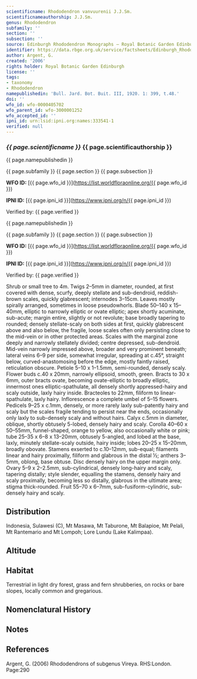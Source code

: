 ```yaml
---
scientificname: Rhododendron vanvuurenii J.J.Sm.
scientificnameauthorship: J.J.Sm.
genus: Rhododendron
subfamily: ''
section: ''
subsection: ''
source: Edinburgh Rhododendron Monographs – Royal Botanic Garden Edinburgh
identifier: https://data.rbge.org.uk/service/factsheets/Edinburgh_Rhododendron_Monographs.xhtml
author: Argent, G.
created: '2006'
rights holder: Royal Botanic Garden Edinburgh
license: ''
tags:
- taxonomy
- Rhododendron
namepublishedin: 'Bull. Jard. Bot. Buit. III, 1920. 1: 399, t.48.'
doi: ''
wfo_id: wfo-0000405702
wfo_parent_id: wfo-3000001252
wfo_accepted_id: ''
ipni_id: urn:lsid:ipni.org:names:333541-1
verified: null
---
```

### _{{ page.scientificname }}_ {{ page.scientificauthorship }}
 {{ page.namepublishedin }}

{{ page.subfamily }} {{ page.section }} {{ page.subsection }}

**WFO ID:** [{{ page.wfo_id }}](https://list.worldfloraonline.org/{{ page.wfo_id }})

**IPNI ID:** [{{ page.ipni_id }}](https://www.ipni.org/n/{{ page.ipni_id }})

Verified by: {{ page.verified }}

 {{ page.namepublishedin }}

{{ page.subfamily }} {{ page.section }} {{ page.subsection }}

**WFO ID:** [{{ page.wfo_id }}](https://list.worldfloraonline.org/{{ page.wfo_id }})

**IPNI ID:** [{{ page.ipni_id }}](https://www.ipni.org/n/{{ page.ipni_id }})

Verified by: {{ page.verified }}



Shrub or small tree to 4m. Twigs 2–5mm in diameter, rounded, at first covered with dense, scurfy, deeply stellate and sub-dendroid, reddish-brown scales, quickly glabrescent; internodes 3–15cm. Leaves mostly spirally arranged, sometimes in loose pseudowhorls. Blade 50–140 x 15–40mm, elliptic to narrowly elliptic or ovate elliptic; apex shortly acuminate, sub-acute; margin entire, slightly or not revolute; base broadly tapering to rounded; densely stellate-scaly on both sides at first, quickly glabrescent above and also below, the fragile, loose scales often only persisting close to the mid-vein or in other protected areas. Scales with the marginal zone deeply and narrowly stellately divided; centre depressed, sub-dendroid. Mid-vein narrowly impressed above, broader and very prominent beneath; lateral veins 6–9 per side, somewhat irregular, spreading at c.45°, straight below, curved-anastomosing before the edge, mostly faintly raised, reticulation obscure. Petiole 5–10 x 1–1.5mm, semi-rounded, densely scaly. Flower buds c.40 x 20mm, narrowly ellipsoid, smooth, green. Bracts to 30 x 6mm, outer bracts ovate, becoming ovate-elliptic to broadly elliptic, innermost ones elliptic-spathulate, all densely shortly appressed-hairy and scaly outside, laxly hairy inside. Bracteoles to 22mm, filiform to linear-spathulate, laxly hairy. Inflorescence a complete umbel of 5–15 flowers. Pedicels 9–25 x c.1mm, densely, or more rarely laxly sub-patently hairy and scaly but the scales fragile tending to persist near the ends, occasionally only laxly to sub-densely scaly and without hairs. Calyx c.5mm in diameter, oblique, shortly obtusely 5-lobed, densely hairy and scaly. Corolla 40–60 x 50–55mm, funnel-shaped, orange to yellow, also occasionally white or pink; tube 25–35 x 6–8 x 13–20mm, obtusely 5-angled, and lobed at the base, laxly, minutely stellate-scaly outside, hairy inside; lobes 20–25 x 15–20mm, broadly obovate. Stamens exserted to c.10–12mm, sub-equal; fila­ments linear and hairy proximally, filiform and glabrous in the distal ½; anthers 3–5mm, oblong, base obtuse. Disc densely hairy on the upper margin only. Ovary 5–9 x 2–2.5mm, sub-cylindrical, densely long-hairy and scaly, tapering distally; style slender, equalling the stamens, densely hairy and scaly proximally, becoming less so distally, glabrous in the ultimate area; stigma thick-rounded. Fruit 55–70 x 6–7mm, sub-fusiform-cylindric, sub-densely hairy and scaly.

## Distribution
Indonesia, Sulawesi (C), Mt Masawa, Mt Taburone, Mt Balapioe, Mt Pelali, Mt Rantemario and Mt Lompoh; Lore Lundu (Lake Kalimpaa).

## Altitude


## Habitat
Terrestrial in light dry forest, grass and fern shrubberies, on rocks or bare slopes, locally common and gregarious.

## Nomenclatural History

                       
## Notes


## References

Argent, G. (2006) Rhododendrons of subgenus Vireya. RHS:London. Page:290
